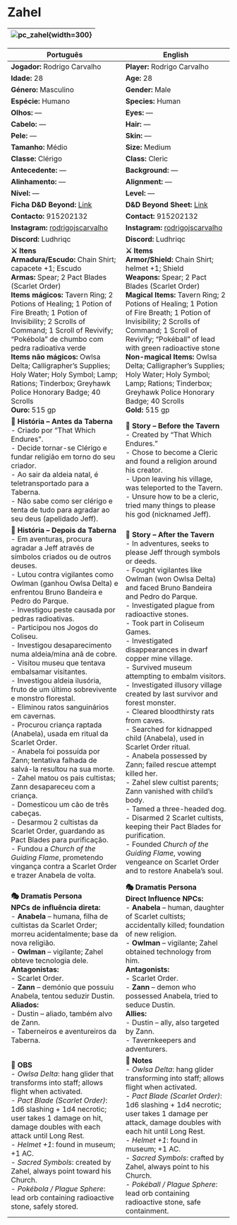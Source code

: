# Zahel

| ![pc_zahel](assets/pc/pc_zahel.png){width=300} |
| ------------------------ |

| Português | English |
| --------- | ------- |
| **Jogador:** Rodrigo Carvalho | **Player:** Rodrigo Carvalho |
| **Idade:** 28 | **Age:** 28 |
| **Género:** Masculino | **Gender:** Male |
| **Espécie:** Humano | **Species:** Human |
| **Olhos:** — | **Eyes:** — |
| **Cabelo:** — | **Hair:** — |
| **Pele:** — | **Skin:** — |
| **Tamanho:** Médio | **Size:** Medium |
| **Classe:** Clérigo | **Class:** Cleric |
| **Antecedente:** — | **Background:** — |
| **Alinhamento:** — | **Alignment:** — |
| **Nível:** — | **Level:** — |
| **Ficha D&D Beyond:** [Link](https://www.dndbeyond.com/characters/145801675/Ctv1cd) | **D&D Beyond Sheet:** [Link](https://www.dndbeyond.com/characters/145801675/Ctv1cd) |
| **Contacto:** 915202132 | **Contact:** 915202132 |
| **Instagram:** [rodrigojscarvalho](https://www.instagram.com/rodrigojscarvalho?igsh=MXM1NXZrcjQzMGg3Nw==) | **Instagram:** [rodrigojscarvalho](https://www.instagram.com/rodrigojscarvalho?igsh=MXM1NXZrcjQzMGg3Nw==) |
| **Discord:** Ludhriqc | **Discord:** Ludhriqc |
| **⚔️ Itens**<br>**Armadura/Escudo:** Chain Shirt; capacete +1; Escudo<br>**Armas:** Spear; 2 Pact Blades (Scarlet Order)<br>**Items mágicos:** Tavern Ring; 2 Potions of Healing; 1 Potion of Fire Breath; 1 Potion of Invisibility; 2 Scrolls of Command; 1 Scroll of Revivify; “Pokébola” de chumbo com pedra radioativa verde<br>**Items não mágicos:** Owlsa Delta; Calligrapher’s Supplies; Holy Water; Holy Symbol; Lamp; Rations; Tinderbox; Greyhawk Police Honorary Badge; 40 Scrolls<br>**Ouro:** 515 gp | **⚔️ Items**<br>**Armor/Shield:** Chain Shirt; helmet +1; Shield<br>**Weapons:** Spear; 2 Pact Blades (Scarlet Order)<br>**Magical Items:** Tavern Ring; 2 Potions of Healing; 1 Potion of Fire Breath; 1 Potion of Invisibility; 2 Scrolls of Command; 1 Scroll of Revivify; “Pokéball” of lead with green radioactive stone<br>**Non-magical Items:** Owlsa Delta; Calligrapher’s Supplies; Holy Water; Holy Symbol; Lamp; Rations; Tinderbox; Greyhawk Police Honorary Badge; 40 Scrolls<br>**Gold:** 515 gp |
| **📖 História – Antes da Taberna**<br>- Criado por “That Which Endures”.<br>- Decide tornar-se Clérigo e fundar religião em torno do seu criador.<br>- Ao sair da aldeia natal, é teletransportado para a Taberna.<br>- Não sabe como ser clérigo e tenta de tudo para agradar ao seu deus (apelidado Jeff). | **📖 Story – Before the Tavern**<br>- Created by “That Which Endures.”<br>- Chose to become a Cleric and found a religion around his creator.<br>- Upon leaving his village, was teleported to the Tavern.<br>- Unsure how to be a cleric, tried many things to please his god (nicknamed Jeff). |
| **📖 História – Depois da Taberna**<br>- Em aventuras, procura agradar a Jeff através de símbolos criados ou de outros deuses.<br>- Lutou contra vigilantes como Owlman (ganhou Owlsa Delta) e enfrentou Bruno Bandeira e Pedro do Parque.<br>- Investigou peste causada por pedras radioativas.<br>- Participou nos Jogos do Coliseu.<br>- Investigou desaparecimento numa aldeia/mina anã de cobre.<br>- Visitou museu que tentava embalsamar visitantes.<br>- Investigou aldeia ilusória, fruto de um último sobrevivente e monstro florestal.<br>- Eliminou ratos sanguinários em cavernas.<br>- Procurou criança raptada (Anabela), usada em ritual da Scarlet Order.<br>- Anabela foi possuída por Zann; tentativa falhada de salvá-la resultou na sua morte.<br>- Zahel matou os pais cultistas; Zann desapareceu com a criança.<br>- Domesticou um cão de três cabeças.<br>- Desarmou 2 cultistas da Scarlet Order, guardando as Pact Blades para purificação.<br>- Fundou a *Church of the Guiding Flame*, prometendo vingança contra a Scarlet Order e trazer Anabela de volta. | **📖 Story – After the Tavern**<br>- In adventures, seeks to please Jeff through symbols or deeds.<br>- Fought vigilantes like Owlman (won Owlsa Delta) and faced Bruno Bandeira and Pedro do Parque.<br>- Investigated plague from radioactive stones.<br>- Took part in Coliseum Games.<br>- Investigated disappearances in dwarf copper mine village.<br>- Survived museum attempting to embalm visitors.<br>- Investigated illusory village created by last survivor and forest monster.<br>- Cleared bloodthirsty rats from caves.<br>- Searched for kidnapped child (Anabela), used in Scarlet Order ritual.<br>- Anabela possessed by Zann; failed rescue attempt killed her.<br>- Zahel slew cultist parents; Zann vanished with child’s body.<br>- Tamed a three-headed dog.<br>- Disarmed 2 Scarlet cultists, keeping their Pact Blades for purification.<br>- Founded *Church of the Guiding Flame*, vowing vengeance on Scarlet Order and to restore Anabela’s soul. |
| **🎭 Dramatis Persona**<br>**NPCs de influência direta:**<br>- **Anabela** – humana, filha de cultistas da Scarlet Order; morreu acidentalmente; base da nova religião.<br>- **Owlman** – vigilante; Zahel obteve tecnologia dele.<br>**Antagonistas:**<br>- Scarlet Order.<br>- **Zann** – demónio que possuiu Anabela, tentou seduzir Dustin.<br>**Aliados:**<br>- Dustin – aliado, também alvo de Zann.<br>- Taberneiros e aventureiros da Taberna. | **🎭 Dramatis Persona**<br>**Direct Influence NPCs:**<br>- **Anabela** – human, daughter of Scarlet cultists; accidentally killed; foundation of new religion.<br>- **Owlman** – vigilante; Zahel obtained technology from him.<br>**Antagonists:**<br>- Scarlet Order.<br>- **Zann** – demon who possessed Anabela, tried to seduce Dustin.<br>**Allies:**<br>- Dustin – ally, also targeted by Zann.<br>- Tavernkeepers and adventurers. |
| **🔮 OBS**<br>- *Owlsa Delta*: hang glider that transforms into staff; allows flight when activated.<br>- *Pact Blade (Scarlet Order)*: 1d6 slashing + 1d4 necrotic; user takes 1 damage on hit, damage doubles with each attack until Long Rest.<br>- *Helmet +1*: found in museum; +1 AC.<br>- *Sacred Symbols*: created by Zahel, always point toward his Church.<br>- *Pokébola / Plague Sphere*: lead orb containing radioactive stone, safely stored. | **🔮 Notes**<br>- *Owlsa Delta*: hang glider transforming into staff; allows flight when activated.<br>- *Pact Blade (Scarlet Order)*: 1d6 slashing + 1d4 necrotic; user takes 1 damage per attack, damage doubles with each hit until Long Rest.<br>- *Helmet +1*: found in museum; +1 AC.<br>- *Sacred Symbols*: crafted by Zahel, always point to his Church.<br>- *Pokéball / Plague Sphere*: lead orb containing radioactive stone, safe containment. |
